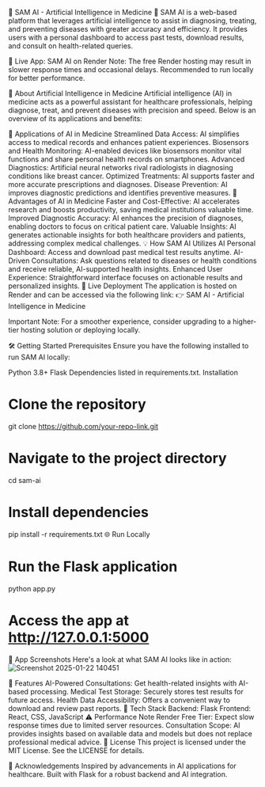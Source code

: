 🌟 SAM AI - Artificial Intelligence in Medicine 🌟
SAM AI is a web-based platform that leverages artificial intelligence to assist in diagnosing, treating, and preventing diseases with greater accuracy and efficiency. It provides users with a personal dashboard to access past tests, download results, and consult on health-related queries.

🔗 Live App: SAM AI on Render
Note: The free Render hosting may result in slower response times and occasional delays. Recommended to run locally for better performance.

🧠 About Artificial Intelligence in Medicine
Artificial intelligence (AI) in medicine acts as a powerful assistant for healthcare professionals, helping diagnose, treat, and prevent diseases with precision and speed. Below is an overview of its applications and benefits:

🏥 Applications of AI in Medicine
Streamlined Data Access: AI simplifies access to medical records and enhances patient experiences.
Biosensors and Health Monitoring: AI-enabled devices like biosensors monitor vital functions and share personal health records on smartphones.
Advanced Diagnostics: Artificial neural networks rival radiologists in diagnosing conditions like breast cancer.
Optimized Treatments: AI supports faster and more accurate prescriptions and diagnoses.
Disease Prevention: AI improves diagnostic predictions and identifies preventive measures.
🌟 Advantages of AI in Medicine
Faster and Cost-Effective: AI accelerates research and boosts productivity, saving medical institutions valuable time.
Improved Diagnostic Accuracy: AI enhances the precision of diagnoses, enabling doctors to focus on critical patient care.
Valuable Insights: AI generates actionable insights for both healthcare providers and patients, addressing complex medical challenges.
💡 How SAM AI Utilizes AI
Personal Dashboard: Access and download past medical test results anytime.
AI-Driven Consultations: Ask questions related to diseases or health conditions and receive reliable, AI-supported health insights.
Enhanced User Experience: Straightforward interface focuses on actionable results and personalized insights.
🚀 Live Deployment
The application is hosted on Render and can be accessed via the following link:
👉 SAM AI - Artificial Intelligence in Medicine

Important Note: For a smoother experience, consider upgrading to a higher-tier hosting solution or deploying locally.

🛠 Getting Started
Prerequisites
Ensure you have the following installed to run SAM AI locally:

Python 3.8+
Flask
Dependencies listed in requirements.txt.
Installation

# Clone the repository
git clone https://github.com/your-repo-link.git

# Navigate to the project directory
cd sam-ai

# Install dependencies
pip install -r requirements.txt
🌐 Run Locally

# Run the Flask application
python app.py

# Access the app at http://127.0.0.1:5000
📸 App Screenshots
Here's a look at what SAM AI looks like in action:
![Screenshot 2025-01-22 140451](https://github.com/user-attachments/assets/d23467f5-2dbe-4105-8a9c-67cc254a97e9)

🎨 Features
AI-Powered Consultations: Get health-related insights with AI-based processing.
Medical Test Storage: Securely stores test results for future access.
Health Data Accessibility: Offers a convenient way to download and review past reports.
🧩 Tech Stack
Backend: Flask
Frontend: React, CSS, JavaScript
⚠️ Performance Note
Render Free Tier: Expect slow response times due to limited server resources.
Consultation Scope: AI provides insights based on available data and models but does not replace professional medical advice.
📄 License
This project is licensed under the MIT License. See the LICENSE for details.

📢 Acknowledgements
Inspired by advancements in AI applications for healthcare.
Built with Flask for a robust backend and AI integration.
